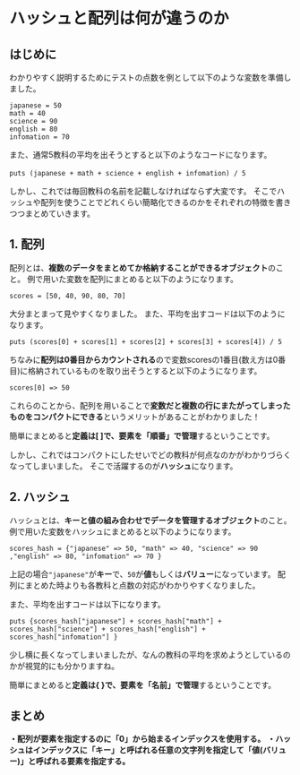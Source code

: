 # ハッシュと配列は何が違うのか
## はじめに
わかりやすく説明するためにテストの点数を例として以下のような変数を準備しました。

```
japanese = 50
math = 40
science = 90
english = 80
infomation = 70
```
また、通常5教科の平均を出そうとすると以下のようなコードになります。
```
puts (japanese + math + science + english + infomation) / 5　
```
しかし、これでは毎回教科の名前を記載しなければならず大変です。
そこでハッシュや配列を使うことでどれくらい簡略化できるのかをそれぞれの特徴を書きつつまとめていきます。

## 1. 配列
配列とは、**複数のデータをまとめてか格納することができるオブジェクト**のこと。
例で用いた変数を配列にまとめると以下のようになります。
```
scores = [50, 40, 90, 80, 70]
```
大分まとまって見やすくなりました。
また、平均を出すコードは以下のようになります。
```
puts (scores[0] + scores[1] + scores[2] + scores[3] + scores[4]) / 5
```
ちなみに**配列は0番目からカウントされる**ので変数scoresの1番目(数え方は0番目)に格納されているものを取り出そうとすると以下のようになります。
```
scores[0] => 50
```

これらのことから、配列を用いることで**変数だと複数の行にまたがってしまったものをコンパクトにできる**というメリットがあることがわかりました！

簡単にまとめると**定義は[ ]で、要素を「順番」で管理**するということです。

しかし、これではコンパクトにしたせいでどの教科が何点なのかがわかりづらくなってしまいました。
そこで活躍するのが**ハッシュ**になります。

## 2. ハッシュ
ハッシュとは、**キーと値の組み合わせでデータを管理するオブジェクト**のこと。
例で用いた変数をハッシュにまとめると以下のようになります。
```
scores_hash = {"japanese" => 50, "math" => 40, "science" => 90 ,"english" => 80, "infomation" => 70 }
```
上記の場合`"japanese"`が**キー**で、`50`が**値**もしくは**バリュー**になっています。
配列にまとめた時よりも各教科と点数の対応がわかりやすくなりました。

また、平均を出すコードは以下になります。
```
puts {scores_hash["japanese"] + scores_hash["math"] + scores_hash["science"] + scores_hash["english"] + scores_hash["infomation"] }
```
少し横に長くなってしまいましたが、なんの教科の平均を求めようとしているのかが視覚的にも分かりますね。

簡単にまとめると**定義は{ }で、要素を「名前」で管理**するということです。

## まとめ
**・配列が要素を指定するのに「0」から始まるインデックスを使用する。**
**・ハッシュはインデックスに「キー」と呼ばれる任意の文字列を指定して「値(バリュー)」と呼ばれる要素を指定する。**

